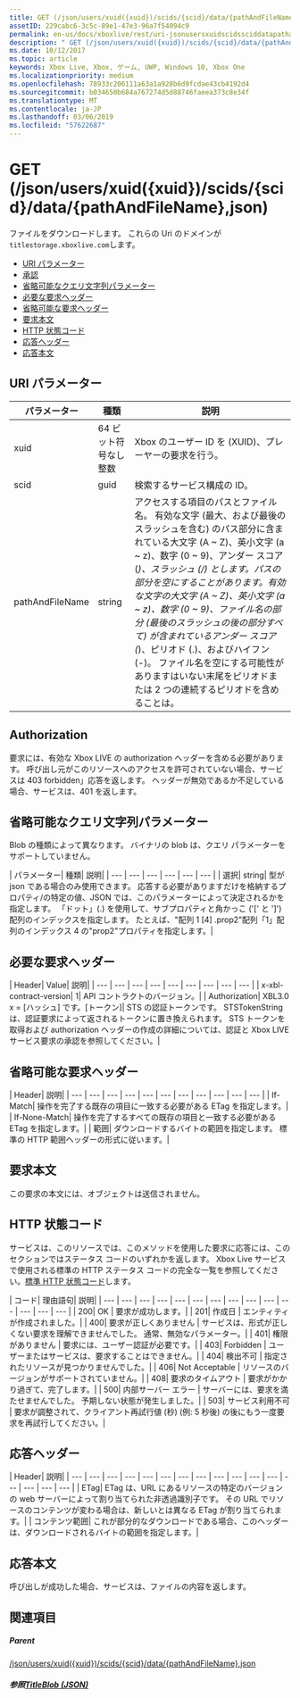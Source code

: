 ```yaml
---
title: GET (/json/users/xuid({xuid})/scids/{scid}/data/{pathAndFileName},json)
assetID: 229cabc6-3c5c-89e1-47e3-96a7f54094c9
permalink: en-us/docs/xboxlive/rest/uri-jsonusersxuidscidssciddatapathandfilenametype-get.html
description: " GET (/json/users/xuid({xuid})/scids/{scid}/data/{pathAndFileName},json)"
ms.date: 10/12/2017
ms.topic: article
keywords: Xbox Live, Xbox, ゲーム, UWP, Windows 10, Xbox One
ms.localizationpriority: medium
ms.openlocfilehash: 78933c206111a63a1a928b6d9fcdae43cb4192d4
ms.sourcegitcommit: b034650b684a767274d5d88746faeea373c8e34f
ms.translationtype: MT
ms.contentlocale: ja-JP
ms.lasthandoff: 03/06/2019
ms.locfileid: "57622687"
---
```

# <a name="get-jsonusersxuidxuidscidssciddatapathandfilenamejson"></a>GET (/json/users/xuid({xuid})/scids/{scid}/data/{pathAndFileName},json)
ファイルをダウンロードします。 これらの Uri のドメインが`titlestorage.xboxlive.com`します。
 
  * [URI パラメーター](#ID4EX)
  * [承認](#ID4ECB)
  * [省略可能なクエリ文字列パラメーター](#ID4EPB)
  * [必要な要求ヘッダー](#ID4EQC)
  * [省略可能な要求ヘッダー](#ID4EZD)
  * [要求本文](#ID4EDF)
  * [HTTP 状態コード](#ID4EQF)
  * [応答ヘッダー](#ID4EDDAC)
  * [応答本文](#ID4EGEAC)
 
<a id="ID4EX"></a>

 
## <a name="uri-parameters"></a>URI パラメーター
 
| パラメーター| 種類| 説明| 
| --- | --- | --- | 
| xuid| 64 ビット符号なし整数| Xbox のユーザー ID を (XUID)、プレーヤーの要求を行う。| 
| scid| guid| 検索するサービス構成の ID。| 
| pathAndFileName| string| アクセスする項目のパスとファイル名。 有効な文字 (最大、および最後のスラッシュを含む) のパス部分に含まれている大文字 (A ~ Z)、英小文字 (a ~ z)、数字 (0 ~ 9)、アンダー スコア (_)、スラッシュ (/) とします。パスの部分を空にすることがあります。有効な文字の大文字 (A ~ Z)、英小文字 (a ~ z)、数字 (0 ~ 9)、ファイル名の部分 (最後のスラッシュの後の部分すべて) が含まれているアンダー スコア (_)、ピリオド (.)、およびハイフン (-)。 ファイル名を空にする可能性がありますはいない末尾をピリオドまたは 2 つの連続するピリオドを含めることは。| 
  
<a id="ID4ECB"></a>

 
## <a name="authorization"></a>Authorization 
 
要求には、有効な Xbox LIVE の authorization ヘッダーを含める必要があります。 呼び出し元がこのリソースへのアクセスを許可されていない場合、サービスは 403 forbidden」応答を返します。 ヘッダーが無効であるか不足している場合、サービスは、401 を返します。
  
<a id="ID4EPB"></a>

 
## <a name="optional-query-string-parameters"></a>省略可能なクエリ文字列パラメーター 
 
Blob の種類によって異なります。 バイナリの blob は、クエリ パラメーターをサポートしていません。
 
| パラメーター| 種類| 説明| 
| --- | --- | --- | --- | --- | --- | 
| 選択| string| 型が json である場合のみ使用できます。 応答する必要がありますだけを格納するプロパティ/の特定の値、JSON では、このパラメーターによって決定されるかを指定します。 「ドット」(.) を使用して、サブプロパティと角かっこ ('[' と ']') 配列のインデックスを指定します。 たとえば、"配列 1 [4] .prop2"配列「1」配列のインデックス 4 の"prop2"プロパティを指定します。| 
  
<a id="ID4EQC"></a>

 
## <a name="required-request-headers"></a>必要な要求ヘッダー
 
| Header| Value| 説明| 
| --- | --- | --- | --- | --- | --- | --- | --- | --- | 
| x-xbl-contract-version| 1| API コントラクトのバージョン。| 
| Authorization| XBL3.0 x = [ハッシュ] です。[トークン]| STS の認証トークンです。 STSTokenString は、認証要求によって返されるトークンに置き換えられます。 STS トークンを取得および authorization ヘッダーの作成の詳細については、認証と Xbox LIVE サービス要求の承認を参照してください。| 
  
<a id="ID4EZD"></a>

 
## <a name="optional-request-headers"></a>省略可能な要求ヘッダー
 
| Header| 説明| 
| --- | --- | --- | --- | --- | --- | --- | --- | --- | --- | --- | 
| If-Match| 操作を完了する既存の項目に一致する必要がある ETag を指定します。| 
| If-None-Match| 操作を完了するすべての既存の項目と一致する必要がある ETag を指定します。| 
| 範囲| ダウンロードするバイトの範囲を指定します。 標準の HTTP 範囲ヘッダーの形式に従います。| 
  
<a id="ID4EDF"></a>

 
## <a name="request-body"></a>要求本文 
 
この要求の本文には、オブジェクトは送信されません。
  
<a id="ID4EQF"></a>

 
## <a name="http-status-codes"></a>HTTP 状態コード 
 
サービスは、このリソースでは、このメソッドを使用した要求に応答には、このセクションではステータス コードのいずれかを返します。 Xbox Live サービスで使用される標準の HTTP ステータス コードの完全な一覧を参照してください。[標準 HTTP 状態コード](../../additional/httpstatuscodes.md)します。
 
| コード| 理由語句| 説明| 
| --- | --- | --- | --- | --- | --- | --- | --- | --- | --- | --- | --- | --- | --- | 
| 200| OK | 要求が成功します。| 
| 201| 作成日 | エンティティが作成されました。| 
| 400| 要求が正しくありません | サービスは、形式が正しくない要求を理解できませんでした。 通常、無効なパラメーター。| 
| 401| 権限がありません | 要求には、ユーザー認証が必要です。| 
| 403| Forbidden | ユーザーまたはサービスは、要求することはできません。| 
| 404| 検出不可 | 指定されたリソースが見つかりませんでした。| 
| 406| Not Acceptable | リソースのバージョンがサポートされていません。| 
| 408| 要求のタイムアウト | 要求がかかり過ぎて、完了します。| 
| 500| 内部サーバー エラー | サーバーには、要求を満たせませんでした。 予期しない状態が発生しました。| 
| 503| サービス利用不可 | 要求が調整されて、クライアント再試行値 (秒) (例: 5 秒後) の後にもう一度要求を再試行してください。| 
  
<a id="ID4EDDAC"></a>

 
## <a name="response-headers"></a>応答ヘッダー
 
| Header| 説明| 
| --- | --- | --- | --- | --- | --- | --- | --- | --- | --- | --- | --- | --- | --- | --- | --- | 
| ETag| ETag は、URL にあるリソースの特定のバージョンの web サーバーによって割り当てられた非透過識別子です。 その URL でリソースのコンテンツが変わる場合は、新しいとは異なる ETag が割り当てられます。| 
| コンテンツ範囲| これが部分的なダウンロードである場合、このヘッダーは、ダウンロードされるバイトの範囲を指定します。| 
  
<a id="ID4EGEAC"></a>

 
## <a name="response-body"></a>応答本文
 
呼び出しが成功した場合、サービスは、ファイルの内容を返します。
  
<a id="ID4EREAC"></a>

 
## <a name="see-also"></a>関連項目
 
<a id="ID4ETEAC"></a>

 
##### <a name="parent"></a>Parent  

[/json/users/xuid({xuid})/scids/{scid}/data/{pathAndFileName},json](uri-jsonusersxuidscidssciddatapathandfilenametype.md)

  
<a id="ID4E6EAC"></a>

 
##### <a name="reference--titleblob-jsonjsonjson-titleblobmd"></a>参照[TitleBlob (JSON)](../../json/json-titleblob.md)

   